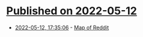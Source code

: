 # [Published on 2022-05-12](index.md)

* [2022-05-12, 17:35:06](https://news.ycombinator.com/item?id=31357314) - [Map of Reddit](https://anvaka.github.io/map-of-reddit/)
